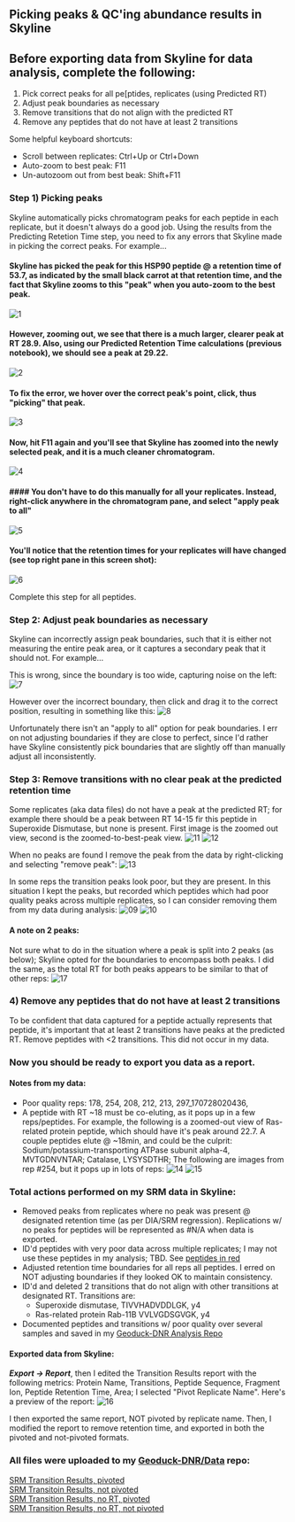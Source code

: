 ## Picking peaks & QC'ing abundance results in Skyline

## Before exporting data from Skyline for data analysis, complete the following:  
  1) Pick correct peaks for all pe[ptides, replicates (using Predicted RT)
  2) Adjust peak boundaries as necessary
  3) Remove transitions that do not align with the predicted RT
  4) Remove any peptides that do not have at least 2 transitions

Some helpful keyboard shortcuts:
  * Scroll between replicates: Ctrl+Up or Ctrl+Down 
  * Auto-zoom to best peak: F11
  * Un-autozoom out from best beak: Shift+F11

### Step 1) Picking peaks

Skyline automatically picks chromatogram peaks for each peptide in each replicate, but it doesn't always do a good job. Using the results from the Predicting Retetion Time step, you need to fix any errors that Skyline made in picking the correct peaks.  For example...

#### Skyline has picked the peak for this HSP90 peptide @ a retention time of 53.7, as indicated by the small black carrot at that retention time, and the fact that Skyline zooms to this "peak" when you auto-zoom to the best peak. 
![1](https://github.com/RobertsLab/Paper-DNR-Geoduck-Proteomics/blob/master/images/Picking-Peaks-01.PNG?raw=true)

#### However, zooming out, we see that there is a much larger, clearer peak at RT 28.9.  Also, using our Predicted Retention Time calculations (previous notebook), we should see a peak at 29.22.  
![2](https://github.com/RobertsLab/Paper-DNR-Geoduck-Proteomics/blob/master/images/Picking-Peaks-02.PNG?raw=true)

#### To fix the error, we hover over the correct peak's point, click, thus "picking" that peak.  
![3](https://github.com/RobertsLab/Paper-DNR-Geoduck-Proteomics/blob/master/images/Picking-Peaks-03.PNG?raw=true)

#### Now, hit F11 again and you'll see that Skyline has zoomed into the newly selected peak, and it is a much cleaner chromatogram. 
![4](https://github.com/RobertsLab/Paper-DNR-Geoduck-Proteomics/blob/master/images/Picking-Peaks-04.PNG?raw=true)

#### #### You don't have to do this manually for all your replicates. Instead, right-click anywhere in the chromatogram pane, and select "apply peak to all"
![5](https://github.com/RobertsLab/Paper-DNR-Geoduck-Proteomics/blob/master/images/Picking-Peaks-05.PNG?raw=true)

#### You'll notice that the retention times for your replicates will have changed (see top right pane in this screen shot):
![6](https://github.com/RobertsLab/Paper-DNR-Geoduck-Proteomics/blob/master/images/Picking-Peaks-06.PNG?raw=true)

Complete this step for all peptides.

### Step 2: Adjust peak boundaries as necessary

Skyline can incorrectly assign peak boundaries, such that it is either not measuring the entire peak area, or it captures a secondary peak that it should not.  For example...

This is wrong, since the boundary is too wide, capturing noise on the left: 
![7](https://github.com/RobertsLab/Paper-DNR-Geoduck-Proteomics/blob/master/images/Picking-Peaks-07.PNG?raw=true)

However over the incorrect boundary, then click and drag it to the correct position, resulting in something like this: 
![8](https://github.com/RobertsLab/Paper-DNR-Geoduck-Proteomics/blob/master/images/Picking-Peaks-08.PNG?raw=true)

Unfortunately there isn't an "apply to all" option for peak boundaries.  I err on not adjusting boundaries if they are close to perfect, since I'd rather have Skyline consistently pick boundaries that are slightly off than manually adjust all inconsistently. 

### Step 3: Remove transitions with no clear peak at the predicted retention time

Some replicates (aka data files) do not have a peak at the predicted RT; for example there should be a peak between RT 14-15 fir this peptide in Superoxide Dismutase, but none is present. First image is the zoomed out view, second is the zoomed-to-best-peak view. 
![11](https://github.com/RobertsLab/Paper-DNR-Geoduck-Proteomics/blob/master/images/Picking-Peaks-11.PNG?raw=true)
![12](https://github.com/RobertsLab/Paper-DNR-Geoduck-Proteomics/blob/master/images/Picking-Peaks-12.PNG?raw=true)

When no peaks are found I remove the peak from the data by right-clicking and selecting "remove peak":
![13](https://github.com/RobertsLab/Paper-DNR-Geoduck-Proteomics/blob/master/images/Picking-Peaks-13.PNG?raw=true)

In some reps the transition peaks look poor, but they are present. In this situation I kept the peaks, but recorded which peptides which had poor quality peaks across multiple replicates, so I can consider removing them from my data during analysis: 
![09](https://github.com/RobertsLab/Paper-DNR-Geoduck-Proteomics/blob/master/images/Picking-Peaks-09.PNG?raw=true)
![10](https://github.com/RobertsLab/Paper-DNR-Geoduck-Proteomics/blob/master/images/Picking-Peaks-10.PNG?raw=true)

#### A note on 2 peaks: 
Not sure what to do in the situation where a peak is split into 2 peaks (as below); Skyline opted for the boundaries to encompass both peaks. I did the same, as the total RT for both peaks appears to be similar to that of other reps:
![17](https://github.com/RobertsLab/Paper-DNR-Geoduck-Proteomics/blob/master/images/Picking-Peaks-17.PNG?raw=true)

### 4) Remove any peptides that do not have at least 2 transitions
To be confident that data captured for a peptide actually represents that peptide, it's important that at least 2 transitions have peaks at the predicted RT.  Remove peptides with <2 transitions.  This did not occur in my data. 

### Now you should be ready to export you data as a report. 

#### Notes from my data:
  * Poor quality reps: 178, 254, 208, 212, 213, 297_170728020436, 
  * A peptide with RT ~18 must be co-eluting, as it pops up in a few reps/peptides. For example, the following is a zoomed-out view of Ras-related protein peptide, which should have it's peak around 22.7. A couple peptides elute @ ~18min, and could be the culprit: Sodium/potassium-transporting ATPase subunit alpha-4, MVTGDNVNTAR; Catalase, LYSYSDTHR; The following are images from rep #254, but it pops up in lots of reps: 
![14](https://github.com/RobertsLab/Paper-DNR-Geoduck-Proteomics/blob/master/images/Picking-Peaks-14.PNG?raw=true)
![15](https://github.com/RobertsLab/Paper-DNR-Geoduck-Proteomics/blob/master/images/Picking-Peaks-15.PNG?raw=true)

### Total actions performed on my SRM data in Skyline:
  * Removed peaks from replicates where no peak was present @ designated retention time (as per DIA/SRM regression). Replications w/ no peaks for peptides will be represented as #N/A when data is exported. 
  * ID'd peptides with very poor data across multiple replicates; I may not use these peptides in my analysis; TBD. See [peptides in red](https://github.com/RobertsLab/Paper-DNR-Geoduck-Proteomics/blob/master/images/Picking-Peaks-18.PNG?raw=true)
  * Adjusted retention time boundaries for all reps all peptides. I erred on NOT adjusting boundaries if they looked OK to maintain consistency. 
  * ID'd and deleted 2 transitions that do not align with other transitions at designated RT. Transitions are:
    - Superoxide dismutase, TIVVHADVDDLGK, y4 
    - Ras-related protein Rab-11B VVLVGDSGVGK, y4
  * Documented peptides and transitions w/ poor quality over several samples and saved in my [Geoduck-DNR Analysis Repo](https://github.com/laurahspencer/Geoduck-DNR/blob/master/Analyses/2017-August_SRM-Analysis/2017-08-11-SRM-Transition-Cleanup.xlsx)
  
#### Exported data from Skyline: 
**_Export -> Report_**, then I edited the Transition Results report with the following metrics: Protein Name, Transitions, Peptide Sequence, Fragment Ion, Peptide Retention Time, Area; I selected "Pivot Replicate Name".  Here's a preview of the report:
![16](https://github.com/RobertsLab/Paper-DNR-Geoduck-Proteomics/blob/master/images/Picking-Peaks-16.PNG?raw=true)

I then exported the same report, NOT pivoted by replicate name. 
Then, I modified the report to remove retention time, and exported in both the pivoted and not-pivoted formats. 

### All files were uploaded to my [Geoduck-DNR/Data](https://github.com/laurahspencer/Geoduck-DNR/tree/master/Data) repo:
[SRM Transition Results, pivoted](https://github.com/laurahspencer/Geoduck-DNR/blob/master/Data/2017-08-11_Transition%20Results_LHS%20modified.csv)   
[SRM Transitoin Results, not pivoted](https://github.com/laurahspencer/Geoduck-DNR/blob/master/Data/2017-08-11_Transition%20Results_LHS%20modified%2Crep-name-not-pivoted.csv)  
[SRM Transition Results, no RT, pivoted](https://github.com/laurahspencer/Geoduck-DNR/blob/master/Data/2017-08-11_Transition%20Results_LHS%20modified-noRT-pivoted.csv)  
[SRM Transition Results, no RT, not pivoted](https://github.com/laurahspencer/Geoduck-DNR/blob/master/Data/2017-08-11_Transition%20Results_LHS%20modified-noRT.csv)  
